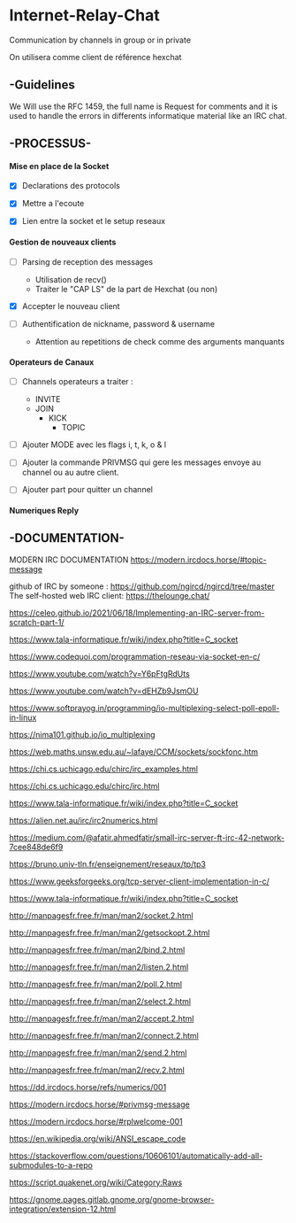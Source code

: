 # Internet-Relay-Chat
Communication by channels in group or in private

On utilisera comme client de référence hexchat

## -Guidelines

We Will use the RFC 1459, the full name is Request for comments and it is used to handle the errors in differents informatique material like an IRC chat.

## -PROCESSUS- 


#### Mise en place de la Socket

- [x] Declarations des protocols

- [x] Mettre a l'ecoute

- [x] Lien entre la socket et le setup reseaux

#### Gestion de nouveaux clients

- [ ]  Parsing de reception des messages
    - Utilisation de recv()
    - Traiter le "CAP LS" de la part de Hexchat (ou non)

 - [x] Accepter le nouveau client

 - [ ] Authentification de nickname, password & username
   - Attention au repetitions de check comme des arguments manquants


#### Operateurs de Canaux


- [ ] Channels operateurs a traiter :
  - INVITE
  - JOIN
    - KICK
      - TOPIC

- [ ] Ajouter MODE avec les flags i, t, k, o & l

- [ ] Ajouter la commande PRIVMSG qui gere les messages envoye au channel ou au autre client.

- [ ] Ajouter part pour quitter un channel

#### Numeriques Reply

##     -DOCUMENTATION-

MODERN IRC DOCUMENTATION
https://modern.ircdocs.horse/#topic-message

github of IRC by someone :
https://github.com/ngircd/ngircd/tree/master
The self-hosted web IRC client:
https://thelounge.chat/

https://celeo.github.io/2021/06/18/Implementing-an-IRC-server-from-scratch-part-1/

https://www.tala-informatique.fr/wiki/index.php?title=C_socket

https://www.codequoi.com/programmation-reseau-via-socket-en-c/

https://www.youtube.com/watch?v=Y6pFtgRdUts

https://www.youtube.com/watch?v=dEHZb9JsmOU

https://www.softprayog.in/programming/io-multiplexing-select-poll-epoll-in-linux

https://nima101.github.io/io_multiplexing

https://web.maths.unsw.edu.au/~lafaye/CCM/sockets/sockfonc.htm

https://chi.cs.uchicago.edu/chirc/irc_examples.html

https://chi.cs.uchicago.edu/chirc/irc.html

https://www.tala-informatique.fr/wiki/index.php?title=C_socket

https://alien.net.au/irc/irc2numerics.html

https://medium.com/@afatir.ahmedfatir/small-irc-server-ft-irc-42-network-7cee848de6f9

https://bruno.univ-tln.fr/enseignement/reseaux/tp/tp3

https://www.geeksforgeeks.org/tcp-server-client-implementation-in-c/

https://www.tala-informatique.fr/wiki/index.php?title=C_socket

http://manpagesfr.free.fr/man/man2/socket.2.html

http://manpagesfr.free.fr/man/man2/getsockopt.2.html

http://manpagesfr.free.fr/man/man2/bind.2.html

http://manpagesfr.free.fr/man/man2/listen.2.html

http://manpagesfr.free.fr/man/man2/poll.2.html

http://manpagesfr.free.fr/man/man2/select.2.html

http://manpagesfr.free.fr/man/man2/accept.2.html

http://manpagesfr.free.fr/man/man2/connect.2.html

http://manpagesfr.free.fr/man/man2/send.2.html

http://manpagesfr.free.fr/man/man2/recv.2.html

https://dd.ircdocs.horse/refs/numerics/001

https://modern.ircdocs.horse/#privmsg-message

https://modern.ircdocs.horse/#rplwelcome-001

https://en.wikipedia.org/wiki/ANSI_escape_code

https://stackoverflow.com/questions/10606101/automatically-add-all-submodules-to-a-repo

https://script.quakenet.org/wiki/Category:Raws

https://gnome.pages.gitlab.gnome.org/gnome-browser-integration/extension-12.html

